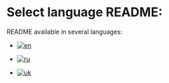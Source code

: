 # Select language README:

README available in several languages:

- [![en](https://img.shields.io/badge/lang-English-green.svg)](https://github.com/fRead-dev/info/tree/main/README.en.md)

- [![ru](https://img.shields.io/badge/lang-Russian-green.svg)](https://github.com/fRead-dev/info/tree/main/README.ru.md)

- [![uk](https://img.shields.io/badge/lang-Ukrainian-green.svg)](https://github.com/fRead-dev/info/tree/main/README.uk.md)



